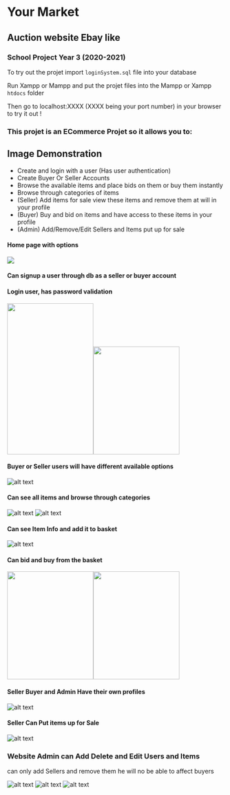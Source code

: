 # Your Market

## Auction website Ebay like

### School Project Year 3 (2020-2021)


To try out the projet import `loginSystem.sql` file into your database

Run Xampp or Mampp and put the projet files into the Mampp or Xampp `htdocs` folder 

Then go to localhost:XXXX (XXXX being your port number) in your browser to try it out ! 


### This projet is an ECommerce Projet so it allows you to:


## Image Demonstration

- Create and login with a user (Has user authentication)
- Create Buyer Or Seller Accounts
- Browse the available items and place bids on them or buy them instantly
- Browse through categories of items
- (Seller) Add items for sale view these items and remove them at will in your profile
- (Buyer) Buy and bid on items and have access to these items in your profile
- (Admin) Add/Remove/Edit Sellers and Items put up for sale


#### Home page with options


<img src="./ReadmeImages/Home.png"/>

#### Can signup a user through db as a seller or buyer account
#### Login user, has password validation
<img src="./ReadmeImages/Signup.png" width="200" height="350" /><img src="./ReadmeImages/Login.png" width="200" height="250" />

#### Buyer or Seller users will have different available options

![alt text](./ReadmeImages/LoggedInPage.png)

#### Can see all items and browse through categories

![alt text](./ReadmeImages/BrowseItems.png)
![alt text](./ReadmeImages/BrowseCategories.png)

#### Can see Item Info and add it to basket

![alt text](./ReadmeImages/ItemInfo.png)

#### Can bid and buy from the basket

<img src="./ReadmeImages/Basket.png" width="200" height="250" /><img src="./ReadmeImages/Basket2.png" width="200" height="250" />

#### Seller Buyer and Admin Have their own profiles

![alt text](./ReadmeImages/Profile.png)

#### Seller Can Put items up for Sale

![alt text](./ReadmeImages/SellerAdd.png)

### Website Admin can Add Delete and Edit Users and Items

can only add Sellers and remove them he will no be able to affect buyers

![alt text](./ReadmeImages/AdminMenu.png)
![alt text](./ReadmeImages/AdminEditItems.png)
![alt text](./ReadmeImages/AdminEditUsers.png)

